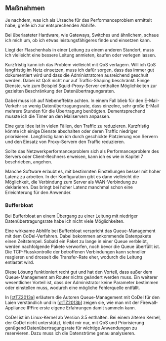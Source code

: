 
## Maßnahmen

Je nachdem, was ich als Ursache für das Performanceproblem ermittelt habe,
greife ich zur entsprechenden Abhilfe.

Bei überlasteter Hardware, wie Gateways, Switches und ähnlichem, schaue
ich mich um, ob ich etwas leistungsfähigeres finde und einsetzen kann.

Liegt der Flaschenhals in einer Leitung zu einem anderen Standort, muss ich
vielleicht eine bessere Leitung anmieten, kaufen oder verlegen lassen.

Kurzfristig kann ich das Problem vielleicht mit QoS verlagern.
Will ich QoS langfristig im Netz einsetzen, muss ich dafür sorgen, dass das
immer gut dokumentiert wird und dass die Administratoren ausreichend
geschult werden.
Dabei ist QoS nicht nur auf Traffic-Shaping beschränkt.
Einige Dienste, wie zum Beispiel Squid-Proxy-Server enthalten Möglichkeiten
zur gezielten Beschränkung der Datenübertragungsraten.

Dabei muss ich auf Nebeneffekte achten.
In einem Fall blieb für den E-Mail-Verkehr so wenig Datenübertragungsrate,
dass einzelne, sehr große E-Mail mehrere Stunden für die Übertragung benötigten.
Dementsprechend musste ich die Timer an den Mailservern anpassen.

Eine gute Idee ist in vielen Fällen, den Traffic zu reduzieren.
Kurzfristig könnte ich einige Dienste abschalten oder deren Traffic niedriger
priorisieren.
Langfristig kann ich durch geschickte Platzierung von Servern und den Einsatz
von Proxy-Servern den Traffic reduzieren.

Sollte das Netzwerkperformanceproblem sich als Performanceproblem des Servers
oder Client-Rechners erweisen, kann ich es wie in Kapitel 7 beschrieben,
angehen.

Manche Software erlaubt es, mit bestimmten Einstellungen besser mit hoher
Latenz zu arbeiten.
In der Konfiguration gibt es dann vielleicht die Möglichkeit, die Verbindung zum
Server als WAN-Verbindung zu deklarieren.
Das bringt bei hoher Latenz manchmal schon eine Erleichterung für den
Anwender.

### Bufferbloat

Bei Bufferbloat an einem Übergang zu einer Leitung mit niedriger Datenübertragungsrate
habe ich nicht viele Möglichkeiten.

Eine wirksame Abhilfe bei Bufferbloat verspricht das Queue-Management mit dem
CoDel-Verfahren.
Dabei bekommen ankommende Datenpakete einen Zeitstempel.
Sobald ein Paket zu lange in einer Queue verbleibt, werden nachfolgende Pakete
verworfen, noch bevor die Queue überfüllt ist.
Die TCP-Flusskontrolle der betroffenen Verbindungen kann schneller
reagieren und drosselt die Transfer-Rate eher, wodurch die Leitung entlastet
wird.

Diese Lösung funktioniert recht gut und hat den Vorteil, dass außer dem
Queue-Management am Router nichts geändert werden muss.
Ein weiterer wesentlicher Vorteil ist, dass der Administrator keine Parameter
bestimmen oder einstellen muss, wodurch eine mögliche Fehlerquelle entfällt.

In [[ctTZ2013a](#bib-ct-tz2013a)] erläutern die Autoren Queue-Management mit
CoDel für den Laien verständlich und in
[[ctTZ2013b](#bib-ct-tz2013b)] zeigen sie, wie man mit der Firewall-Appliance
IPFire erste eigene Erfahrungen damit sammeln kann.

CoDel ist im Linux-Kernel ab Version 3.5 enthalten.
Bei einem älteren Kernel, der CoDel nicht unterstützt, bleibt mir nur, mit QoS
und Priorisierung genügend Datenübertragungsrate für wichtige Anwendungen zu reservieren.
Dazu muss ich die Datenströme genau analysieren.

